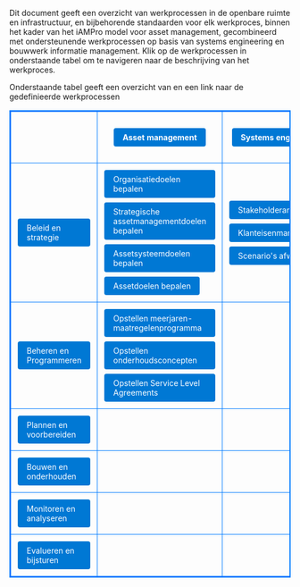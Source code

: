 Dit document geeft een overzicht van werkprocessen in de openbare ruimte en infrastructuur, en bijbehorende standaarden voor elk werkproces, binnen het kader van het iAMPro model voor asset management, gecombineerd met ondersteunende werkprocessen op basis van systems engineering en bouwwerk informatie management. Klik op de werkprocessen in onderstaande tabel om te navigeren naar de beschrijving van het werkproces.

Onderstaande tabel geeft een overzicht van en een link naar de gedefinieerde werkprocessen

<style>
.button {
  display: inline-block;
  padding: 8px 16px;
  margin: 4px;
  background-color: #0078D4;
  color: #FFFFFF !important; /* Toegevoegd om de tekst altijd wit te maken */
  border: none;
  border-radius: 4px;
  text-decoration: none;
  font-size: 14px;
}

.button:hover {
  background-color: #005A9E;
}
table {
  border-collapse: collapse;
  border: 2px solid #007BFF; /* Vervang dit met de gewenste blauwe kleur */
}

th,
td {
  border: 1px solid #007BFF; /* Vervang dit met de gewenste blauwe kleur */
  padding: 8px;
}
</style>


<table>
  <tr>
    <th></th>
    <th><a class="button" href="#asset-management">Asset management</a></th>
    <th><a class="button" href="#systems-engineering">Systems engineering</a></th>
    <th><a class="button" href="#bim">Bouwwerk informatie management</a></th>
  </tr>
  <tr>
  <td><a class="button" href="#beleid-en-strategie"><span style="color: #FFFFFF;">Beleid en strategie</span></a></th>
    <td><a class="button" href="#organisatiedoelen-bepalen">Organisatiedoelen bepalen</a> <a class="button" href="#strategische-assetmanagementdoelen-bepalen">Strategische assetmanagementdoelen bepalen</a> <a class="button" href="#assetsysteemdoelen-bepalen">Assetsysteemdoelen bepalen</a> <a class="button" href="#assetdoelen-bepalen">Assetdoelen bepalen</a></td>
    <td><a class="button" href="#stakeholderanalyse">Stakeholderanalyse</a> <a class="button" href="#klanteisenmanagement">Klanteisenmanagement</a> <a class="button" href="#scenario-s-afwegen">Scenario's afwegen</a></td>
    <td><a class="button" href="#inventarisatie-van-assets">Inventarisatie van assets</a> <a class="button" href="#asset-classificatie-en-prioritering">Asset classificatie en prioritering</a> <a class="button" href="#risicobeoordeling-en-beheer">Risicobeoordeling en -beheer</a> <a class="button" href="#levenscyclusplanning">Levenscyclusplanning</a></td>
  </tr>
   <tr>
    <td><a class="button" href="#beheren-en-programmeren">Beheren en Programmeren</a></td>
   <td><a class="button" href="#">Opstellen meerjaren-maatregelenprogramma</a> <a class="button" href="#">Opstellen onderhoudsconcepten</a> <a class="button" href="#">Opstellen Service Level Agreements</a></td>
       <td></td>
    <td></td>
  </tr>
  <tr>
    <td><a class="button" href="#plannen-en-voorbereiden">Plannen en voorbereiden</a></td>
    <td></td>
    <td></td>
    <td><a class="button" href="#">Systeemeisen afleiden</a></td>
  </tr>
   <tr>
    <td><a class="button" href="#bouwen-en-onderhouden">Bouwen en onderhouden</a></td>
    <td></td>
    <td></td>
    <td></td>
  </tr>
  <tr>
    <td><a class="button" href="#monitoren-en-analyseren">Monitoren en analyseren</a></td>
    <td></td>
    <td></td>
    <td></td>
  </tr>
  <tr>
    <td><a class="button" href="#evalueren-en-bijsturen">Evalueren en bijsturen</a></td>
    <td></td>
    <td></td>
    <td></td>
  </tr>
</table>


